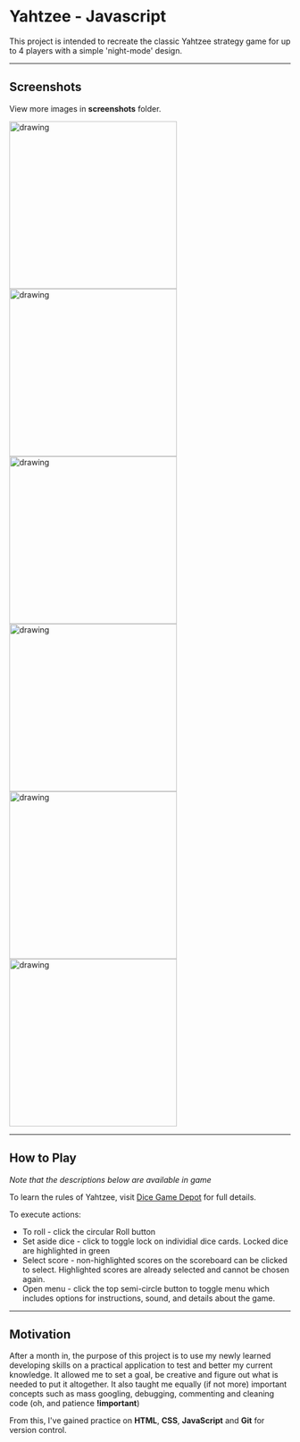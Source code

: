 # Yahtzee - Javascript

This project is intended to recreate the classic Yahtzee strategy game for up to 4 players with a simple 'night-mode' design.

---

## Screenshots

View more images in **screenshots** folder.

<img src="screenshots/1-title-sequence.png" alt="drawing" width="300"/>
<img src="screenshots/2-select-players.png" alt="drawing" width="300"/>
<img src="screenshots/3-main-screen-p1.png" alt="drawing" width="300"/>
<img src="screenshots/4-main-screen-p2.png" alt="drawing" width="300"/>
<img src="screenshots/7-instructions.png" alt="drawing" width="300"/>
<img src="screenshots/8-about.png" alt="drawing" width="300"/>

---

## How to Play

_Note that the descriptions below are available in game_

To learn the rules of Yahtzee, visit [Dice Game Depot](https://www.dicegamedepot.com/yahtzee-rules/) for full details.

To execute actions:

-  To roll - click the circular Roll button
-  Set aside dice - click to toggle lock on individial dice cards. Locked dice are highlighted in green
-  Select score - non-highlighted scores on the scoreboard can be clicked to select. Highlighted scores are already selected and cannot be chosen again.
-  Open menu - click the top semi-circle button to toggle menu which includes options for instructions, sound, and details about the game.

---

## Motivation

After a month in, the purpose of this project is to use my newly learned
developing skills on a practical application to test and better my current knowledge. It allowed me to set a goal, be creative and figure out what is needed to put it altogether. It also taught me equally (if not more) important concepts such as mass googling, debugging, commenting and cleaning code (oh, and patience **!important**)

From this, I've gained practice on **HTML**, **CSS**, **JavaScript** and **Git** for version control.
